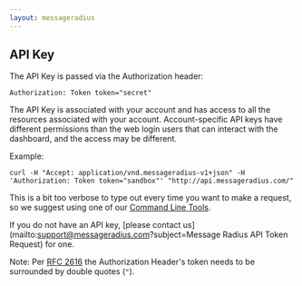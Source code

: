 ```yaml
---
layout: messageradius
---
```


## API Key

The API Key is passed via the Authorization header:

    Authorization: Token token="secret"

The API Key is associated with your account and has access to all the resources associated with your account. Account-specific API keys have different permissions than the web login users that can interact with the dashboard, and the access may be different.

Example:

    curl -H "Accept: application/vnd.messageradius-v1+json" -H 'Authorization: Token token="sandbox"' "http://api.messageradius.com/"

This is a bit too verbose to type out every time you want to make a request, so we suggest using one of our [Command Line Tools](/docs/api/tools).

If you do not have an API key, [please contact us](mailto:support@messageradius.com?subject=Message Radius API Token Request) for one.

Note: Per [RFC 2616](http://www.w3.org/Protocols/rfc2616/rfc2616-sec2.html#sec2.2) the Authorization Header's token needs to be surrounded by double quotes (`"`).
